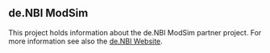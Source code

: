 ## de.NBI ModSim
This project holds information about the de.NBI ModSim partner project. For more information see also the [de.NBI Website](http://denbi.de). 